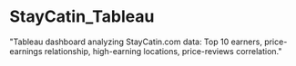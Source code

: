 # StayCatin_Tableau
"Tableau dashboard analyzing StayCatin.com data: Top 10 earners, price-earnings relationship, high-earning locations, price-reviews correlation."
